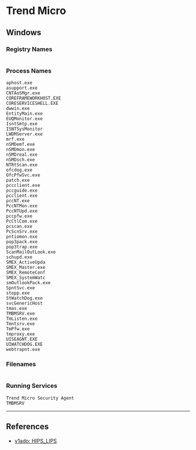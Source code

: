 # Trend Micro

## Windows

### Registry Names

```

```

### Process Names

```
aphost.exe
asupport.exe
CNTAoSMgr.exe
COREFRAMEWORKHOST.EXE
CORESERVICESHELL.EXE
dwwin.exe
EntityMain.exe
EUQMonitor.exe
IsntSmtp.exe
ISNTSysMonitor
LWDMServer.exe
mrf.exe
nSMDemf.exe
nSMDmon.exe
nSMDreal.exe
nSMDsch.exe
NTRtScan.exe
ofcdog.exe
OfcPfwSvc.exe
patch.exe
pccclient.exe
pccguide.exe
pcclient.exe
pccNT.exe
PccNTMon.exe
PccNTUpd.exe
pccpfw.exe
PcCtlCom.exe
pcscan.exe
PcScnSrv.exe
pntiomon.exe
pop3pack.exe
pop3trap.exe
ScanMailOutLook.exe
schupd.exe
SMEX_ActiveUpda
SMEX_Master.exe
SMEX_RemoteConf
SMEX_SystemWatc
smOutlookPack.exe
SpntSvc.exe
stopp.exe
StWatchDog.exe
svcGenericHost
tmas.exe
TMBMSRV.exe
TmListen.exe
Tmntsrv.exe
TmPfw.exe
tmproxy.exe
UISEAGNT.EXE
UIWATCHDOG.EXE
webtrapnt.exe
```

### Filenames

```

```

### Running Services

```
Trend Micro Security Agent
TMBMSRV
```

---
## References

- [v1ado: HIPS_LIPS](https://github.com/v1ado/HIPS_LIPS)